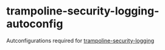 # trampoline-security-logging-autoconfig

Autconfigurations required for [trampoline-security-logging](../trampoline-security-logging)